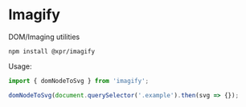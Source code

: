 # Imagify

DOM/Imaging utilities

```shell
npm install @xpr/imagify
```

Usage:
```typescript
import { domNodeToSvg } from 'imagify';

domNodeToSvg(document.querySelector('.example').then(svg => {});
```